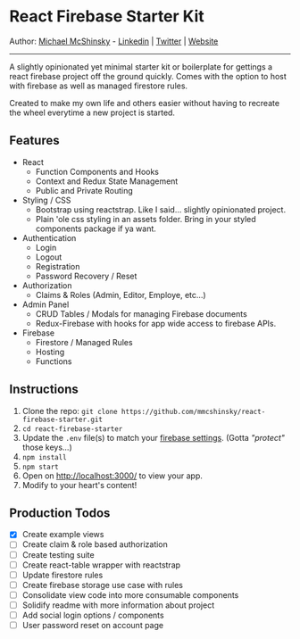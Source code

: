 # React Firebase Starter Kit

Author: [Michael McShinsky](https://github.com/mmcshinsky) - [Linkedin](https://www.linkedin.com/in/michaelmcshinsky) | [Twitter](https://twitter.com/mikemcshinsky) | [Website](http://mcshinsky.net/)

---

A slightly opinionated yet minimal starter kit or boilerplate for gettings a react firebase project off the ground quickly. Comes with the option to host with firebase as well as managed firestore rules.

Created to make my own life and others easier without having to recreate the wheel everytime a new project is started.

## Features

- React
  - Function Components and Hooks
  - Context and Redux State Management
  - Public and Private Routing
- Styling / CSS
  - Bootstrap using reactstrap. Like I said... slightly opinionated project.
  - Plain 'ole css styling in an assets folder. Bring in your styled components package if ya want.
- Authentication
  - Login
  - Logout
  - Registration
  - Password Recovery / Reset
- Authorization
  - Claims & Roles (Admin, Editor, Employe, etc...)
- Admin Panel
  - CRUD Tables / Modals for managing Firebase documents
  - Redux-Firebase with hooks for app wide access to firebase APIs.
- Firebase
  - Firestore / Managed Rules
  - Hosting
  - Functions

## Instructions

1. Clone the repo: `git clone https://github.com/mmcshinsky/react-firebase-starter.git`
2. `cd react-firebase-starter`
3. Update the `.env` file(s) to match your [firebase settings](https://console.firebase.google.com/). (Gotta _"protect"_ those keys...)
4. `npm install`
5. `npm start`
6. Open on [http://localhost:3000/](http://localhost:3000/) to view your app.
7. Modify to your heart's content!

## Production Todos

- [x] Create example views
- [ ] Create claim & role based authorization
- [ ] Create testing suite
- [ ] Create react-table wrapper with reactstrap
- [ ] Update firestore rules
- [ ] Create firebase storage use case with rules
- [ ] Consolidate view code into more consumable components
- [ ] Solidify readme with more information about project
- [ ] Add social login options / components
- [ ] User password reset on account page
